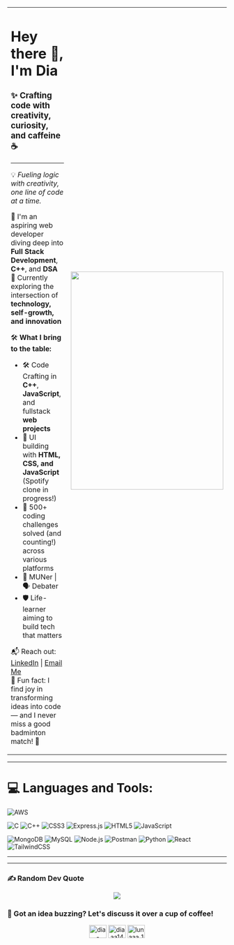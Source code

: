 <table>
<tr>
<td>

<h1>Hey there 👋, I'm Dia</h1>

### ✨ Crafting code with creativity, curiosity, and caffeine ☕

---

💡 *Fueling logic with creativity, one line of code at a time.*

🔎 I'm an aspiring web developer diving deep into **Full Stack Development**, **C++**, and **DSA**  
🎯 Currently exploring the intersection of **technology, self-growth, and innovation**

🛠️ **What I bring to the table:**
- 🛠️ Code Crafting in **C++**, **JavaScript**, and fullstack **web projects**
- 🎨 UI building with **HTML, CSS, and JavaScript** (Spotify clone in progress!)
- 🧠 500+ coding challenges solved (and counting!) across various platforms
- 🧠 MUNer | 🗣️ Debater 
- 🛡️ Life-learner aiming to build tech that matters

📬 Reach out: [LinkedIn](https://www.linkedin.com/in/dia-dalal-63280b23b/) | [Email Me](mailto:dia140706@gmail.com)  
🎈 Fun fact: I find joy in transforming ideas into code — and I never miss a good badminton match! 🏸

</td>
<td>
  <img src="https://user-images.githubusercontent.com/74038190/212750996-938b257b-266c-45a7-9af7-655341c0f58b.gif" width="350" height="500" />
</td>
</tr>
</table>


---

# 💻 Languages and Tools:
![AWS](https://img.shields.io/badge/AWS-232F3E?style=for-the-badge&logo=amazonaws&logoColor=orange)
<!-- ![Blender](https://img.shields.io/badge/Blender-F5792A?style=for-the-badge&logo=blender&logoColor=white) -->
<!-- ![Bootstrap](https://img.shields.io/badge/Bootstrap-7952B3?style=for-the-badge&logo=bootstrap&logoColor=white) -->
![C](https://img.shields.io/badge/C-00599C?style=for-the-badge&logo=c&logoColor=white)
![C++](https://img.shields.io/badge/C++-00599C?style=for-the-badge&logo=c%2b%2b&logoColor=white)
![CSS3](https://img.shields.io/badge/CSS3-1572B6?style=for-the-badge&logo=css3&logoColor=white)
![Express.js](https://img.shields.io/badge/Express.js-000000?style=for-the-badge&logo=express&logoColor=white)
![HTML5](https://img.shields.io/badge/HTML5-E34F26?style=for-the-badge&logo=html5&logoColor=white)
![JavaScript](https://img.shields.io/badge/JavaScript-F7DF1E?style=for-the-badge&logo=javascript&logoColor=black)
<!-- ![Jest](https://img.shields.io/badge/Jest-C21325?style=for-the-badge&logo=jest&logoColor=white) -->
![MongoDB](https://img.shields.io/badge/MongoDB-4EA94B?style=for-the-badge&logo=mongodb&logoColor=white)
![MySQL](https://img.shields.io/badge/MySQL-4479A1?style=for-the-badge&logo=mysql&logoColor=white)
![Node.js](https://img.shields.io/badge/Node.js-339933?style=for-the-badge&logo=nodedotjs&logoColor=white)
![Postman](https://img.shields.io/badge/Postman-FF6C37?style=for-the-badge&logo=postman&logoColor=white)
![Python](https://img.shields.io/badge/Python-3776AB?style=for-the-badge&logo=python&logoColor=white)
![React](https://img.shields.io/badge/React-20232A?style=for-the-badge&logo=react&logoColor=61DAFB)
![TailwindCSS](https://img.shields.io/badge/TailwindCSS-38B2AC?style=for-the-badge&logo=tailwind-css&logoColor=white)
<!-- ![TypeScript](https://img.shields.io/badge/TypeScript-007ACC?style=for-the-badge&logo=typescript&logoColor=white) -->

---

<!-- ## 📈 GitHub Stats

<div align="center">

  ![GitHub Stats](https://github-readme-stats.vercel.app/api?username=dalaldia5&show_icons=true&theme=radical)

  ![GitHub Streak](https://github-readme-streak-stats-eight.vercel.app?user=dalaldia5&theme=radical)

 ![Top Langs](https://github-readme-stats.vercel.app/api/top-langs/?username=dalaldia5&layout=compact&theme=radical) 

  [![trophy](https://github-profile-trophy.vercel.app/?username=dalaldia5&theme=radical)](https://github.com/ryo-ma/github-profile-trophy)

</div> -->

---

### ✍️ Random Dev Quote

<div align="center">
  
![](https://quotes-github-readme.vercel.app/api?type=horizontal&theme=radical)

</div>

### 🚀 Got an idea buzzing? Let's discuss it over a cup of coffee!

<p align="center">
<!-- <a href="https://twitter.com/pratyaksh106" target="blank"><img align="center" src="https://raw.githubusercontent.com/rahuldkjain/github-profile-readme-generator/master/src/images/icons/Social/twitter.svg" alt="pratyaksh106" height="30" width="40" /></a> -->
<a href="https://www.linkedin.com/in/dia-dalal-63280b23b/" target="blank"><img align="center" src="https://raw.githubusercontent.com/rahuldkjain/github-profile-readme-generator/master/src/images/icons/Social/linked-in-alt.svg" alt="dia-dalal-63280b23b/" height="30" width="40" /></a>
<a href="https://instagram.com/diaaa14_" target="blank"><img align="center" src="https://raw.githubusercontent.com/rahuldkjain/github-profile-readme-generator/master/src/images/icons/Social/instagram.svg" alt="diaaa14_" height="30" width="40" /></a>
<a href="https://leetcode.com/u/lunaaa_14/" target="blank"><img align="center" src="https://raw.githubusercontent.com/rahuldkjain/github-profile-readme-generator/master/src/images/icons/Social/leet-code.svg" alt="lunaaa_14" height="30" width="40" /></a>
</p>

















